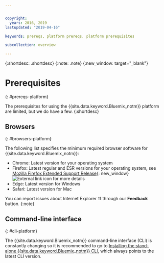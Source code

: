 ```yaml
---


copyright:
  years: 2016, 2019
lastupdated: "2019-04-16"

keywords: prereqs, platform prereqs, platform prerequisites

subcollection: overview

---
```


{:shortdesc: .shortdesc}
{:note: .note}
{:new_window: target="_blank"}

# Prerequisites
{: #prereqs-platform}

The prerequisites for using the {{site.data.keyword.Bluemix_notm}} platform are limited, but we do have a few.
{:shortdesc}

## Browsers
{: #browsers-platform}

The following list specifies the minimum required browser software for {{site.data.keyword.Bluemix_notm}}:

 * Chrome: Latest version for your operating system
 * Firefox: Latest regular and ESR versions for your operating system, see [Mozilla Firefox
Extended Support Release](https://www.mozilla.org/en-US/firefox/organizations/){: new_window} ![External link icon](../icons/launch-glyph.svg "External link icon") for more details
 * Edge: Latest version for Windows
 * Safari: Latest version for Mac
 
You can report issues about Internet Explorer 11 through our **Feedback** button.
{:note}

## Command-line interface
{: #cli-platform}

The {{site.data.keyword.Bluemix_notm}} command-line interface (CLI) is constantly changing so it is recommended to go to [Installing the stand-alone {{site.data.keyword.Bluemix_notm}} CLI](/docs/cli/reference/ibmcloud/cloud-cli-install_use), which always points to the latest CLI version.

